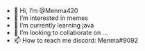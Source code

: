- 👋 Hi, I’m @Menma420
- 👀 I’m interested in memes
- 🌱 I’m currently learning java
- 💞️ I’m looking to collaborate on ...
- 📫 How to reach me discord: Menma#9092

<!---
Menma420/Menma420 is a ✨ special ✨ repository because its `README.md` (this file) appears on your GitHub profile.
You can click the Preview link to take a look at your changes.
--->

